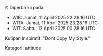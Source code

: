 ⏰ Diperbarui pada:
- WIB: Jumat, 11 April 2025 22.28.16 UTC
- WITA: Jumat, 11 April 2025 23.28.16 UTC
- WIT: Sabtu, 12 April 2025 00.28.16 UTC

Kutipan Inspiratif:
"Dont Copy My Style."


Kategori: attitude

